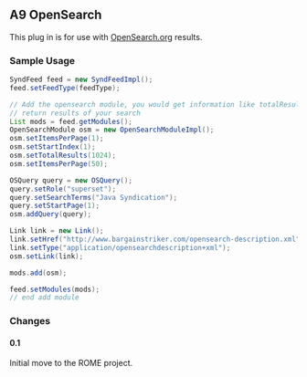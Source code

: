 ## A9 OpenSearch

This plug in is for use with
[OpenSearch.org](http://www.opensearch.org/) results.

### Sample Usage

```java
SyndFeed feed = new SyndFeedImpl();
feed.setFeedType(feedType);

// Add the opensearch module, you would get information like totalResults from the
// return results of your search
List mods = feed.getModules();
OpenSearchModule osm = new OpenSearchModuleImpl();
osm.setItemsPerPage(1);
osm.setStartIndex(1);
osm.setTotalResults(1024);
osm.setItemsPerPage(50);

OSQuery query = new OSQuery();
query.setRole("superset");
query.setSearchTerms("Java Syndication");
query.setStartPage(1);
osm.addQuery(query);

Link link = new Link();
link.setHref("http://www.bargainstriker.com/opensearch-description.xml");
link.setType("application/opensearchdescription+xml");
osm.setLink(link);

mods.add(osm);

feed.setModules(mods);
// end add module
```

### Changes

#### 0.1

Initial move to the ROME project.
